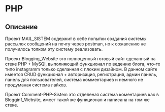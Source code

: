 # PHP

## Описание
Проект MAIL_SISTEM содержит в себе попытки создания системы рассылок сообщений на почту через postman, но к сожалению не получилось толком эту систему реализовать.

Проект Blogging_Website это полноценный готовый сайт сделанный на стеке PHP + MySQl, выполняющий функционал по ведению блога, что-то типо instagramm только сделанная с плохим дизайном. В данном сайте имеется CRUD функционал + авторизация, регистрация, админ панель, панель для пользователей, система комментариев и немного не продуманая система лайков.

Проект Comment-PHP-Sistem это отделеная система коментариев как в Blogginf_Website, имеет такой же функционал и написана на том же стеке.
